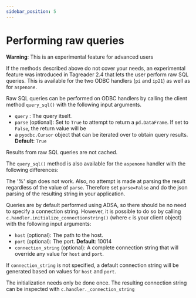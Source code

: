 ```yaml
---
sidebar_position: 5
---
```


# Performing raw queries

**Warning**: This is an experimental feature for advanced users

If the methods described above do not cover your needs, an experimental feature was introduced in Tagreader 2.4 that
lets the user perform raw SQL queries. This is available for the two ODBC handlers (`pi` and `ip21`) as well as for
`aspenone`.

Raw SQL queries can be performed on ODBC handlers by calling the client method `query_sql()` with the following input
arguments.

* `query` : The query itself.
* `parse` (optional): Set to `True` to attempt to return a `pd.DataFrame`. If set to `False`, the return value will be
* a `pyodbc.Cursor` object that can be iterated over to obtain query results. **Default**: `True`

Results from raw SQL queries are not cached.

The `query_sql()` method is also available for the `aspenone` handler with the following differences:

The '%' sign does not work. Also, no attempt is made at parsing the result regardless of the value of `parse`.
Therefore set `parse=False` and do the json parsing of the resulting string in your application.

Queries are by default performed using ADSA, so there should be no need to specify a connection string. However,
it is possible to do so by calling `c.handler.initialize_connectionstring()` (where `c` is your client object)
with the following input arguments:

* `host` (optional): The path to the host.
* `port` (optional): The port. **Default**: 10014
* `connection_string` (optional): A complete connection string that will override any value for `host` and `port`.

If `connection_string` is not specified, a default connection string will be generated based on values for `host`
and `port`.

The initialization needs only be done once. The resulting connection string can be inspected with
`c.handler._connection_string`